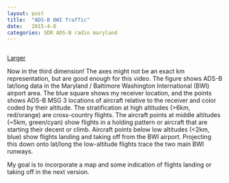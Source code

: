 ```yaml
---
layout: post
title:  "ADS-B BWI Traffic"
date:   2015-4-8
categories: SDR ADS-B radio maryland
---
```

<script>
 (function(d, t) {
    var g = d.createElement(t),
        s = d.getElementsByTagName(t)[0];
    // g.src = 'http://assets.gfycat.com/js/gfyajax-0.517d.js'; // 
    g.src = '{{ site.baseurl }}/js/gfycat.js';  // paused version
    s.parentNode.insertBefore(g, s);
}(document, 'script'));
</script>
<img class="gfyitem" data-id="KindThreadbareLcont" />

[Larger](http://www.gfycat.com/KindThreadbareLcont)

Now in the third dimension! The axes might not be an exact km representation,
but are good enough for this video. The figure shows ADS-B lat/long data in the
Maryland / Baltimore Washington International (BWI) airport area. The blue square
shows my receiver location, and the points shows ADS-B MSG 3 locations of
aircraft relative to the receiver and color coded by their altitude. The
stratification at high altitudes (>6km, red/orange) are cross-country flights.
The aircraft points at middle altitudes (~5km, green/cyan) show flights in a
holding pattern or aircraft that are starting their decent or climb. Aircraft
points below low altitudes (<2km, blue) show flights landing and taking off
from the BWI airport. Projecting this down onto lat/long the low-altitude
flights trace the two main BWI runways.

My goal is to incorporate a map and some indication of flights landing or
taking off in the next version.



